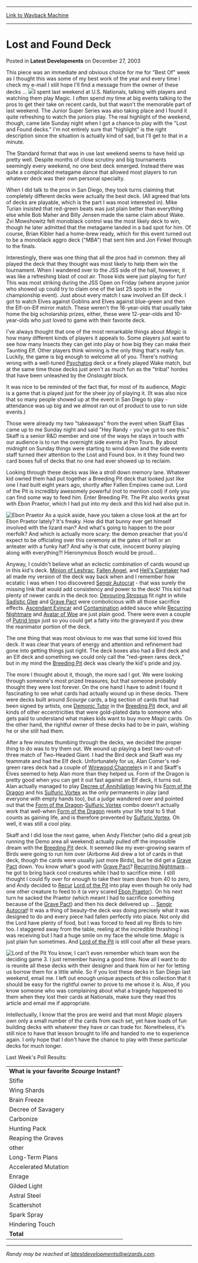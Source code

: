 
---
[Link to Wayback Machine](https://web.archive.org/web/20160727133722/http://magic.wizards.com/en/articles/archive/latest-developments/lost-and-found-deck-2003-12-26)

[_metadata_:description]:- "This piece was an immediate and obvious choice for me for `Best Of` week as I thought this was some of my best work of the year and every time I check my e-mail I still hope I'll find a message from the owner of these decks ...&#13;"
[_metadata_:generator]:- "Drupal 7 (http://drupal.org)"
[_metadata_:node]:- "288331"
[_metadata_:path_date]:- "2003-12-26"
[_metadata_:publish_date]:- "2003-12-27"
[_metadata_:source]:- "div-main-content"
[_metadata_:title]:- "Lost and Found Deck"
[_metadata_:wayback_capture_timestamp]:- "2016-07-27 13:37:22"
[_metadata_:wayback_raw_url]:- "https://web.archive.org/web/20160727133722id_/http://magic.wizards.com/en/articles/archive/latest-developments/lost-and-found-deck-2003-12-26"
[_metadata_:wayback_url]:- "http://magic.wizards.com/en/articles/archive/latest-developments/lost-and-found-deck-2003-12-26"
---


Lost and Found Deck
===================



 Posted in **Latest Developments**
 on December 27, 2003 










This piece was an immediate and obvious choice for me for "Best Of" week as I thought this was some of my best work of the year and every time I check my e-mail I still hope I'll find a message from the owner of these decks ...
![](https://media.wizards.com/legacy/global/images/mtgcom_daily_rb103_pic1_en.jpg)I spent last weekend at U.S. Nationals, talking with players and watching them play Magic. I often spend my time at big events talking to the pros to get their take on recent cards, but that wasn't the memorable part of last weekend. The Junior Super Series was also taking place and I found it quite refreshing to watch the juniors play. The real highlight of the weekend, though, came late Sunday night when I got a chance to play with the "Lost and Found decks." I'm not entirely sure that "highlight" is the right description since the situation is actually kind of sad, but I'll get to that in a minute.


The Standard format that was in use last weekend seems to have held up pretty well. Despite months of close scrutiny and big tournaments seemingly every weekend, no one best deck emerged. Instead there was quite a complicated metagame dance that allowed most players to run whatever deck was their own personal specialty.


When I did talk to the pros in San Diego, they took turns claiming that completely different decks were actually the best deck. (All agreed that lots of decks are playable, which is the part I was most interested in). Mike Turian insisted that red-green beats was just plain better than everything else while Bob Maher and Billy Jensen made the same claim about Wake. Zvi Mowshowitz felt monoblack control was the most likely deck to win, though he later admitted that the metagame landed in a bad spot for him. Of course, Brian Kibler had a home-brew ready, which for this event turned out to be a monoblack aggro deck ("MBA") that sent him and Jon Finkel through to the finals.


Interestingly, there was one thing that all the pros had in common: they all played the deck that they thought was most likely to help them win the tournament. When I wandered over to the JSS side of the hall, however, it was like a refreshing blast of cool air. Those kids were just playing for fun! This was most striking during the JSS Open on Friday (where anyone junior who showed up could try to claim one of the last 25 spots in the championship event). Just about every match I saw involved an Elf deck. I got to watch Elves against Goblins and Elves against blue-green and then the Elf-on-Elf mirror match. These weren't the 16-year-olds that usually take home the big scholarship prizes, either, these were 12-year-olds and 10-year-olds who just loved to game with their favorite deck.


I've always thought that one of the most remarkable things about *Magic* is how many different kinds of players it appeals to. Some players just want to see how many Insects they can get into play or how big they can make their Taunting Elf. Other players think winning is the only thing that's really fun. Luckily, the game is big enough to welcome all of you. There's nothing wrong with a well-tuned [Psychatog](http://gatherer.wizards.com/Pages/Card/Details.aspx?name=Psychatog) deck or a finely played Wake match, but at the same time those decks just aren't as much fun as the "tribal" hordes that have been unleashed by the *Onslaught* block.


It was nice to be reminded of the fact that, for most of its audience, *Magic* is a game that is played just for the sheer joy of playing it. (It was also nice that so many people showed up at the event in San Diego to play - attendance was up big and we almost ran out of product to use to run side events.)


Those were already my two "takeaways" from the event when Skaff Elias came up to me Sunday night and said "Hey Randy - you've got to see this." Skaff is a senior R&D member and one of the ways he stays in touch with our audience is to run the overnight side events at Pro Tours. By about midnight on Sunday things were starting to wind down and the side events staff turned their attention to the Lost and Found box. In it they found two card boxes full of decks that no one had ever showed up to reclaim.


Looking through these decks was like a stroll down memory lane. Whatever kid owned them had put together a Breeding Pit deck that looked just like one I had built eight years ago, shortly after Fallen Empires came out. Lord of the Pit is incredibly awesomely powerful (not to mention cool) if only you can find some way to feed him. Enter Breeding Pit. The Pit also works great with Ebon Praetor, which I had put into my deck and this kid had also put in.



![Ebon Praetor](http://gatherer.wizards.com/Handlers/Image.ashx?size=small&type=card&name=Ebon%20Praetor&options=) As a quick aside, have you taken a close look at the art for Ebon Praetor lately? It's freaky. How did that bunny ever get himself involved with the lizard man? And what's going to happen to the poor merfolk? And which is actually more scary: the demon preacher that you'd expect to be officiating over this ceremony at the gates of hell or an anteater with a funky hat? And why is that cute, innocent bunny playing along with everything?! Hieronymous Bosch would be proud...

Anyway, I couldn't believe what an eclectic combination of cards wound up in this kid's deck. [Minion of Leshrac](http://gatherer.wizards.com/Pages/Card/Details.aspx?name=Minion+of+Leshrac), [Fallen Angel](http://gatherer.wizards.com/Pages/Card/Details.aspx?name=Fallen+Angel), and [Hell's Caretaker](http://gatherer.wizards.com/Pages/Card/Details.aspx?name=Hell%27s+Caretaker) had all made my version of the deck way back when and I remember how ecstatic I was when I too discovered [Sengir Autocrat](http://gatherer.wizards.com/Pages/Card/Details.aspx?name=Sengir+Autocrat) - that was surely the missing link that would add consistency and power to the deck! This kid had plenty of newer cards in the deck too: [Devouring Strossus](http://gatherer.wizards.com/Pages/Card/Details.aspx?name=Devouring+Strossus) fit right in while [Sadistic Glee](http://gatherer.wizards.com/Pages/Card/Details.aspx?name=Sadistic+Glee) and [Grave Pact](http://gatherer.wizards.com/Pages/Card/Details.aspx?name=Grave+Pact) were combolicious with all those sacrifice effects. [Ascendant Evincar](http://gatherer.wizards.com/Pages/Card/Details.aspx?name=Ascendant+Evincar) and [Contamination](http://gatherer.wizards.com/Pages/Card/Details.aspx?name=Contamination) added sauce while [Recurring Nightmare](http://gatherer.wizards.com/Pages/Card/Details.aspx?name=Recurring+Nightmare) and [Avatar of Woe](http://gatherer.wizards.com/Pages/Card/Details.aspx?name=Avatar+of+Woe) are just plain good. There were even a couple of [Putrid Imp](http://gatherer.wizards.com/Pages/Card/Details.aspx?name=Putrid+Imp)s just so you could get a fatty into the graveyard if you drew the reanimator portion of the deck.


The one thing that was most obvious to me was that some kid loved this deck. It was clear that years of energy and attention and refinement had gone into getting things just right. The deck boxes also had a Bird deck and an Elf deck and something we could only call the "red-green rares deck," but in my mind the [Breeding Pit](http://gatherer.wizards.com/Pages/Card/Details.aspx?name=Breeding+Pit) deck was clearly the kid's pride and joy.


The more I thought about it, though, the more sad I got. We were looking through someone's most prized treasures, but that someone probably thought they were lost forever. On the one hand I have to admit I found it fascinating to see what cards had actually wound up in these decks. There were decks built around *Scourge* cards, a big section of cards that had been signed by artists, one [Demonic Tutor](http://gatherer.wizards.com/Pages/Card/Details.aspx?name=Demonic+Tutor) in the [Breeding Pit](http://gatherer.wizards.com/Pages/Card/Details.aspx?name=Breeding+Pit) deck, and all kinds of other eccentricities that were gold-plated data to someone who gets paid to understand what makes kids want to buy more *Magic* cards. On the other hand, the rightful owner of these decks had to be in pain, wishing he or she still had them.


After a few minutes thumbing through the decks, we decided the proper thing to do was to try them out. We wound up playing a best two-out-of-three match of Two-Headed Giant. I had the Bird deck and Skaff was my teammate and had the Elf deck. Unfortunately for us, Alan Comer's red-green rares deck had a couple of [Wirewood Channeler](http://gatherer.wizards.com/Pages/Card/Details.aspx?name=Wirewood+Channeler)s in it and Skaff's Elves seemed to help Alan more than they helped us. Form of the Dragon is pretty good when you can get it out fast against an Elf deck, it turns out. Alan actually managed to play [Decree of Annihilation](http://gatherer.wizards.com/Pages/Card/Details.aspx?name=Decree+of+Annihilation) leaving his [Form of the Dragon](http://gatherer.wizards.com/Pages/Card/Details.aspx?name=Form+of+the+Dragon) and his [Sulfuric Vortex](http://gatherer.wizards.com/Pages/Card/Details.aspx?name=Sulfuric+Vortex) as the only permanents in play (and everyone with empty hands too), but a judge wandered over and pointed out that the [Form of the Dragon](http://gatherer.wizards.com/Pages/Card/Details.aspx?name=Form+of+the+Dragon)-[Sulfuric Vortex](http://gatherer.wizards.com/Pages/Card/Details.aspx?name=Sulfuric+Vortex) combo doesn't actually work that well-when [Form of the Dragon](http://gatherer.wizards.com/Pages/Card/Details.aspx?name=Form+of+the+Dragon) resets your life total to 5 that counts as gaining life, and is therefore prevented by [Sulfuric Vortex](http://gatherer.wizards.com/Pages/Card/Details.aspx?name=Sulfuric+Vortex). Oh well, it was still a cool play.


Skaff and I did lose the next game, when Andy Fletcher (who did a great job running the Demo area all weekend) actually pulled off the impossible dream with the [Breeding Pit](http://gatherer.wizards.com/Pages/Card/Details.aspx?name=Breeding+Pit) deck. It seemed like my ever-growing swarm of Birds were going to run him over (Airborne Aid drew a lot of cards in that deck, though the cards were usually just more Birds), but he did get a [Grave Pact](http://gatherer.wizards.com/Pages/Card/Details.aspx?name=Grave+Pact) down. You know what's good with [Grave Pact](http://gatherer.wizards.com/Pages/Card/Details.aspx?name=Grave+Pact)? [Recurring Nightmare](http://gatherer.wizards.com/Pages/Card/Details.aspx?name=Recurring+Nightmare)... he got to bring back cool creatures while I had to sacrifice mine. I still thought I could fly over for enough to take their team down from 40 to zero, and Andy decided to [Recur](http://gatherer.wizards.com/Pages/Card/Details.aspx?multiverseid=383063) [Lord of the Pit](http://gatherer.wizards.com/Pages/Card/Details.aspx?name=Lord+of+the+Pit) into play even though he only had one other creature to feed to it (a very scared [Ebon Praetor](http://gatherer.wizards.com/Pages/Card/Details.aspx?name=Ebon+Praetor)). On his next turn he sacked the Praetor (which meant I had to sacrifice something because of the [Grave Pact](http://gatherer.wizards.com/Pages/Card/Details.aspx?name=Grave+Pact)) and then his deck delivered up … [Sengir Autocrat](http://gatherer.wizards.com/Pages/Card/Details.aspx?name=Sengir+Autocrat)! It was a thing of beauty-the deck was doing precisely what it was designed to do and every piece had fallen perfectly into place. Not only did the Lord have plenty of food, but I was forced to feed all my Birds to him too. I staggered away from the table, reeling at the incredible thrashing I was receiving but I had a huge smile on my face the whole time. *Magic* is just plain fun sometimes. And [Lord of the Pit](http://gatherer.wizards.com/Pages/Card/Details.aspx?name=Lord+of+the+Pit) is still cool after all these years.



![Lord of the Pit](http://gatherer.wizards.com/Handlers/Image.ashx?size=small&type=card&name=Lord%20of%20the%20Pit&options=) You know, I can't even remember which team won the deciding game 3. I just remember having a good time. Now all I want to do is reunite all these decks with their designer and thank him or her for letting us borrow them for a little while. So if you lost these decks in San Diego last weekend, email me. I left out enough unique aspects of this collection that it should be easy for the rightful owner to prove to me whose it is. Also, if you know someone who was complaining about what a tragedy happened to them when they lost their cards at Nationals, make sure they read this article and email me if appropriate.

Intellectually, I know that the pros are weird and that most *Magic* players own only a small number of the cards from each set, yet have loads of fun building decks with whatever they have or can trade for. Nonetheless, it's still nice to have that lesson brought to life and handed to me to experience again. I only hope that I don't have the chance to play with these particular decks for much longer.


Last Week's Poll Results:





|  |
| --- |
| **What is your favorite *Scourge* Instant?**  |
| Stifle | 2725 | 28.4% |
| Wing Shards | 2189 | 22.8% |
| Brain Freeze | 1326 | 13.8% |
| Decree of Savagery | 754 | 7.9% |
| Carbonize | 536 | 5.6% |
| Hunting Pack | 499 | 5.2% |
| Reaping the Graves | 332 | 3.5% |
| other | 305 | 3.2% |
| Long-Term Plans | 295 | 3.1% |
| Accelerated Mutation | 139 | 1.5% |
| Enrage | 129 | 1.3% |
| Gilded Light | 97 | 1.0% |
| Astral Steel | 86 | 0.9% |
| Scattershot | 78 | 0.8% |
| Spark Spray | 62 | 0.6% |
| Hindering Touch | 34 | 0.4% |
| **Total** | **9586** | **100.0%** |




---

*Randy may be reached at latestdevelopments@wizards.com.*





